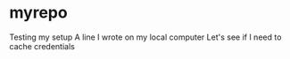 # myrepo
Testing my setup
A line I wrote on my local computer
Let's see if I need to cache credentials
